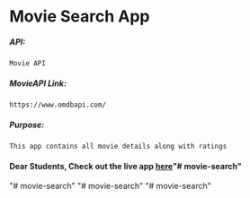 # Movie Search App

##### API:
    Movie API

##### MovieAPI Link:
    https://www.omdbapi.com/

##### Purpose:
    This app contains all movie details along with ratings

#### Dear Students, Check out the live app [here](http://203.193.173.125/buildriseshine/api/reactjs/movie-search/)"# movie-search" 
"# movie-search" 
"# movie-search" 
"# movie-search" 
